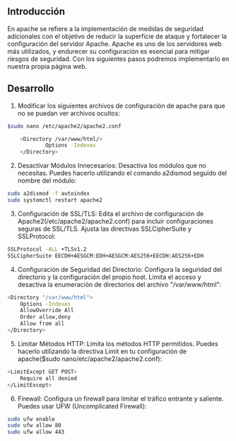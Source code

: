 
## Introducción
 En apache se refiere a la implementación de medidas de seguridad adicionales con el objetivo de reducir la superficie de ataque y fortalecer la configuración del servidor Apache. Apache es uno de los servidores web más utilizados, y endurecer su configuración es esencial para mitigar riesgos de seguridad.
 Con los siguientes pasos podremos implementarlo en nuestra propia página web.

 ## Desarrollo
 1. Modificar los siguientes archivos de configuración de apache para que no se puedan ver archivos ocultos:
```bash
$sudo nano /etc/apache2/apache2.conf

    <Directory /var/www/html/>
            Options -Indexes 
    </Directory>
```
2. Desactivar Módulos Innecesarios:
Desactiva los módulos que no necesitas. Puedes hacerlo utilizando el comando a2dismod seguido del nombre del módulo:
```bash
sudo a2dismod -f autoindex
sudo systemctl restart apache2
```
3. Configuración de SSL/TLS:
 Edita el archivo de configuración de Apache2(/etc/apache2/apache2.conf) para incluir configuraciones seguras de SSL/TLS. Ajusta las directivas SSLCipherSuite y SSLProtocol:
```bash
SSLProtocol -ALL +TLSv1.2
SSLCipherSuite EECDH+AESGCM:EDH+AESGCM:AES256+EECDH:AES256+EDH
```
4. Configuración de Seguridad del Directorio:
Configura la seguridad del directorio y la configuración del propio host. Limita el acceso y desactiva la enumeración de directorios del archivo "/var/www/html":
```bash
<Directory "/var/www/html">
    Options -Indexes
    AllowOverride All
    Order allow,deny
    Allow from all
</Directory>
```
5. Limitar Métodos HTTP:
Limita los métodos HTTP permitidos. Puedes hacerlo utilizando la directiva Limit en tu configuración de apache($sudo nano/etc/apache2/apache2.conf):
```bash
<LimitExcept GET POST>
    Require all denied
</LimitExcept>
```
6. Firewall:
Configura un firewall para limitar el tráfico entrante y saliente. Puedes usar UFW (Uncomplicated Firewall):
```bash
sudo ufw enable
sudo ufw allow 80
sudo ufw allow 443
```

